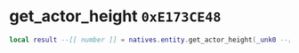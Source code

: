 # get_actor_height `0xE173CE48`

```lua
local result --[[ number ]] = natives.entity.get_actor_height(_unk0 --[[ number ]])
```